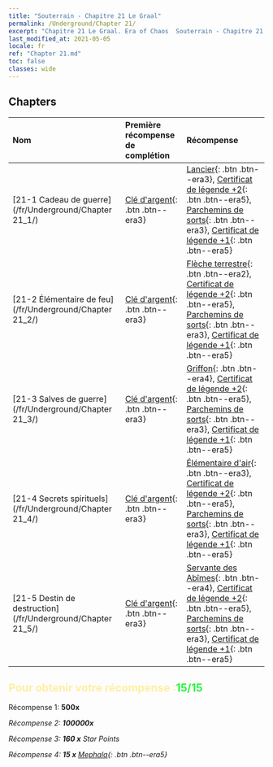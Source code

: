 ```yaml
---
title: "Souterrain - Chapitre 21 Le Graal"
permalink: /Underground/Chapter 21/
excerpt: "Chapitre 21 Le Graal. Era of Chaos  Souterrain - Chapitre 21. Le Graal"
last_modified_at: 2021-05-05
locale: fr
ref: "Chapter 21.md"
toc: false
classes: wide
---
```


## Chapters

  | Nom |  Première récompense de complétion | Récompense |
  |:------------|:------------|:------------| 
  | [21-1 Cadeau de guerre](/fr/Underground/Chapter 21_1/) | [Clé d'argent](/ItemsFR/con_693/){: .btn .btn--era3} | [Lancier](/ItemsFR/unt_190/){: .btn .btn--era3}, [Certificat de légende +2](/ItemsFR/mat_81/){: .btn .btn--era5}, [Parchemins de sorts](/ItemsFR/con_694/){: .btn .btn--era3}, [Certificat de légende +1](/ItemsFR/mat_74/){: .btn .btn--era5} |
  | [21-2 Élémentaire de feu](/fr/Underground/Chapter 21_2/) | [Clé d'argent](/ItemsFR/con_693/){: .btn .btn--era3} | [Flèche terrestre](/ItemsFR/her_464/){: .btn .btn--era2}, [Certificat de légende +2](/ItemsFR/mat_81/){: .btn .btn--era5}, [Parchemins de sorts](/ItemsFR/con_694/){: .btn .btn--era3}, [Certificat de légende +1](/ItemsFR/mat_74/){: .btn .btn--era5} |
  | [21-3 Salves de guerre](/fr/Underground/Chapter 21_3/) | [Clé d'argent](/ItemsFR/con_693/){: .btn .btn--era3} | [Griffon](/ItemsFR/unt_192/){: .btn .btn--era4}, [Certificat de légende +2](/ItemsFR/mat_81/){: .btn .btn--era5}, [Parchemins de sorts](/ItemsFR/con_694/){: .btn .btn--era3}, [Certificat de légende +1](/ItemsFR/mat_74/){: .btn .btn--era5} |
  | [21-4 Secrets spirituels](/fr/Underground/Chapter 21_4/) | [Clé d'argent](/ItemsFR/con_693/){: .btn .btn--era3} | [Élémentaire d'air](/ItemsFR/her_448/){: .btn .btn--era3}, [Certificat de légende +2](/ItemsFR/mat_81/){: .btn .btn--era5}, [Parchemins de sorts](/ItemsFR/con_694/){: .btn .btn--era3}, [Certificat de légende +1](/ItemsFR/mat_74/){: .btn .btn--era5} |
  | [21-5 Destin de destruction](/fr/Underground/Chapter 21_5/) | [Clé d'argent](/ItemsFR/con_693/){: .btn .btn--era3} | [Servante des Abîmes](/ItemsFR/unt_230/){: .btn .btn--era4}, [Certificat de légende +2](/ItemsFR/mat_81/){: .btn .btn--era5}, [Parchemins de sorts](/ItemsFR/con_694/){: .btn .btn--era3}, [Certificat de légende +1](/ItemsFR/mat_74/){: .btn .btn--era5} |


## <span style="color: #ffeea0">Pour obtenir votre récompense :</span><span style="color: #27f73a">15/15</span>

 Récompense 1:  **500x** <i class="fas fa-gem"/>

 Récompense 2:  **100000x** <i class="fas fa-coins"/>

 Récompense 3: **160 x** Star Points

 Récompense 4: **15 x** [Mephala](/ItemsFR/her_367/){: .btn .btn--era5}

